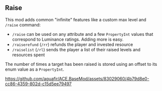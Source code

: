 ## Raise

This mod adds common "infinite" features like a custom max level and `/raise` command:

* `/raise` can be used on any attribute and a few `PropertyInt` values that correspond to Luminance ratings.  Adding more is easy.
* `/raiserefund` (`/rr`) refunds the player and invested resource
* `/raiselist` (`/rl`) sends the player a list of their raised levels and resources spent

The number of times a target has been raised is stored using an offset to its enum value as a `PropertyInt`.


https://github.com/aquafir/ACE.BaseMod/assets/83029060/4b79d8e0-cc86-4359-802d-c15d5ee79497

